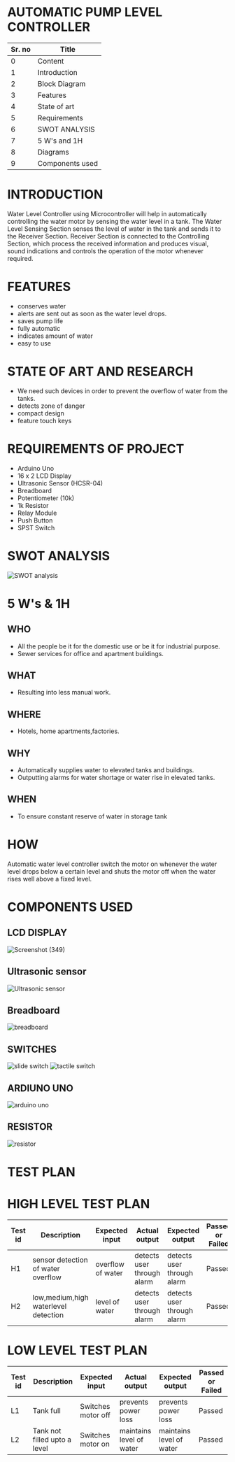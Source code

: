 # AUTOMATIC PUMP LEVEL CONTROLLER

|Sr. no| Title|
|--|--|
|0|Content|
|1|Introduction|
|2| Block Diagram |
|3| Features|
|4|State of art|
|5|Requirements|
|6| SWOT ANALYSIS|
|7| 5 W's and 1H|
|8|Diagrams|
|9|Components used|

# INTRODUCTION

Water Level Controller using Microcontroller will help in automatically controlling the water motor by sensing the water level in a tank.
The Water Level Sensing Section senses the level of water in the tank and sends it to the Receiver Section. Receiver Section is connected to the Controlling Section, which process the received information and produces visual, sound indications and controls the operation of the motor whenever required.

# FEATURES

* conserves water
* alerts are sent out as soon as the water level drops.
* saves pump life
* fully automatic
* indicates amount of water
* easy to use


# STATE OF ART AND RESEARCH

*  We need such devices in order to prevent the overflow of water from the tanks.
* detects zone of danger
* compact design
* feature touch keys


# REQUIREMENTS OF PROJECT 
   
   * Arduino Uno
   * 16 x 2 LCD Display
   * Ultrasonic Sensor (HCSR-04)
   * Breadboard
   * Potentiometer (10k)
   * 1k Resistor
   * Relay Module
   * Push Button
   * SPST Switch
   

# SWOT ANALYSIS

![SWOT analysis](https://user-images.githubusercontent.com/98878326/155833060-62e53bbf-dd9e-4ed2-b402-963c7061acf3.png)

# 5 W's & 1H

## WHO
  
   - All the people be it for the domestic use or be it for industrial purpose.
   - Sewer services for office and apartment buildings.
   
## WHAT

   - Resulting into less manual work.


## WHERE
 
  - Hotels, home apartments,factories.
   
## WHY
   
   * Automatically supplies water to elevated tanks and buildings.
   * Outputting alarms for water shortage or water rise in elevated tanks.

## WHEN 

   * To ensure constant reserve of water in storage tank


# HOW

Automatic water level controller switch the motor on whenever the water level drops below a certain level and shuts the motor off when the water rises well above a fixed level.

# COMPONENTS USED

## LCD DISPLAY
 ![Screenshot (349)](https://user-images.githubusercontent.com/98878326/157265248-e85f3de5-02d1-4e23-8001-2b9ce88b250a.png)

## Ultrasonic sensor
![Ultrasonic sensor](https://user-images.githubusercontent.com/98878326/157266475-efa41645-11cd-457c-94ac-e51231d28ef6.png)

## Breadboard

 ![breadboard](https://user-images.githubusercontent.com/98878326/157266462-8311028d-65bb-4b7b-ab14-4b010ea12151.png)
 
 ## SWITCHES
 ![slide switch](https://user-images.githubusercontent.com/98878326/157267997-783415b4-3ce3-4062-8fac-25fc197a1335.png)
![tactile switch](https://user-images.githubusercontent.com/98878326/157268002-cd54b4cf-3da2-4dce-8deb-dc0593250530.png)

## ARDIUNO UNO 
![arduino uno](https://user-images.githubusercontent.com/98878326/157268003-5a4d197d-abfd-458a-b790-28b40d8c74da.png)

## RESISTOR
![resistor](https://user-images.githubusercontent.com/98878326/157268005-64caf86d-23a7-4078-b430-acbcf6816a31.png)

# TEST PLAN

# HIGH LEVEL TEST PLAN

| Test id | Description      | Expected input | Actual output | Expected output | Passed or Failed |
| ------- | ------| --------------- |---------------|----------|--------|
|  H1     |sensor detection of water overflow        | overflow of water | detects user through alarm|detects user through alarm| Passed |
|  H2     |low,medium,high waterlevel detection       | level of water    | detects user through alarm|detects user through alarm| Passed |




# LOW LEVEL TEST PLAN 

| Test id |Description      | Expected input | Actual output |Expected output| Passed or Failed |      
|-------- |------| --------------- |  -------------|---------|--------|
| L1      |Tank full| Switches motor off | prevents power loss |prevents power loss | Passed |
| L2      | Tank not filled upto a level | Switches motor on |maintains level of water |maintains level of water | Passed|




